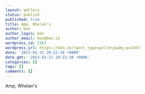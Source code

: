 ```yaml
---
layout: gallery
status: publish
published: true
title: Amp, Whelan's
author: ben
author_login: ben
author_email: ben@ben.ie
wordpress_id: 2163
wordpress_url: https://ben.ie/?post_type=gallery&amp;p=2163
date: '2013-01-21 20:22:30 +0000'
date_gmt: '2013-01-21 20:22:30 +0000'
categories: []
tags: []
comments: []
---
```

<p>Amp, Whelan's</p>
